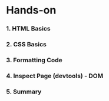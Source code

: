 # Hands-on

### 1. HTML Basics

### 2. CSS Basics

### 3. Formatting Code

### 4. Inspect Page (devtools) - DOM

### 5. Summary
